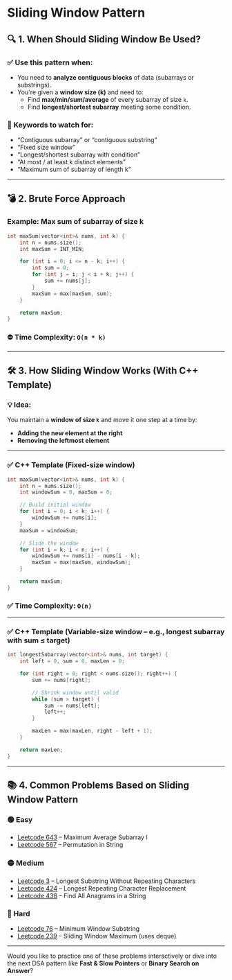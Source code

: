 # Sliding Window Pattern

## 🔍 1. When Should Sliding Window Be Used?

### ✅ Use this pattern when:
- You need to **analyze contiguous blocks** of data (subarrays or substrings).
- You're given a **window size (k)** and need to:
  - Find **max/min/sum/average** of every subarray of size `k`.
  - Find **longest/shortest subarray** meeting some condition.

### 🧠 Keywords to watch for:
- “Contiguous subarray” or “contiguous substring”
- “Fixed size window”
- “Longest/shortest subarray with condition”
- “At most / at least k distinct elements”
- “Maximum sum of subarray of length k”

---

## 💣 2. Brute Force Approach

### Example: Max sum of subarray of size k

```cpp
int maxSum(vector<int>& nums, int k) {
    int n = nums.size();
    int maxSum = INT_MIN;

    for (int i = 0; i <= n - k; i++) {
        int sum = 0;
        for (int j = i; j < i + k; j++) {
            sum += nums[j];
        }
        maxSum = max(maxSum, sum);
    }

    return maxSum;
}
```

### ⛔ Time Complexity: `O(n * k)`

---

## 🛠️ 3. How Sliding Window Works (With C++ Template)

### 💡 Idea:
You maintain a **window of size `k`** and move it one step at a time by:
- **Adding the new element at the right**
- **Removing the leftmost element**

---

### ✅ C++ Template (Fixed-size window)

```cpp
int maxSum(vector<int>& nums, int k) {
    int n = nums.size();
    int windowSum = 0, maxSum = 0;

    // Build initial window
    for (int i = 0; i < k; i++) {
        windowSum += nums[i];
    }
    maxSum = windowSum;

    // Slide the window
    for (int i = k; i < n; i++) {
        windowSum += nums[i] - nums[i - k];
        maxSum = max(maxSum, windowSum);
    }

    return maxSum;
}
```

### ✅ Time Complexity: `O(n)`

---

### ✅ C++ Template (Variable-size window – e.g., longest subarray with sum ≤ target)

```cpp
int longestSubarray(vector<int>& nums, int target) {
    int left = 0, sum = 0, maxLen = 0;

    for (int right = 0; right < nums.size(); right++) {
        sum += nums[right];

        // Shrink window until valid
        while (sum > target) {
            sum -= nums[left];
            left++;
        }

        maxLen = max(maxLen, right - left + 1);
    }

    return maxLen;
}
```

---

## 📚 4. Common Problems Based on Sliding Window Pattern

### 🟢 Easy
- [Leetcode 643](https://leetcode.com/problems/maximum-average-subarray-i/) – Maximum Average Subarray I
- [Leetcode 567](https://leetcode.com/problems/permutation-in-string/) – Permutation in String

### 🟡 Medium
- [Leetcode 3](https://leetcode.com/problems/longest-substring-without-repeating-characters/) – Longest Substring Without Repeating Characters
- [Leetcode 424](https://leetcode.com/problems/longest-repeating-character-replacement/) – Longest Repeating Character Replacement
- [Leetcode 438](https://leetcode.com/problems/find-all-anagrams-in-a-string/) – Find All Anagrams in a String

### 🔴 Hard
- [Leetcode 76](https://leetcode.com/problems/minimum-window-substring/) – Minimum Window Substring
- [Leetcode 239](https://leetcode.com/problems/sliding-window-maximum/) – Sliding Window Maximum (uses deque)

---

Would you like to practice one of these problems interactively or dive into the next DSA pattern like **Fast & Slow Pointers** or **Binary Search on Answer**?